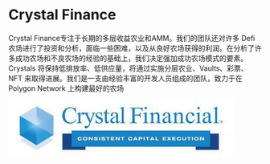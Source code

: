 # Crystal Finance

Crystal Finance专注于长期的多层收益农业和AMM。我们的团队还对许多 Defi 农场进行了投资和分析，面临一些困难，以及从良好农场获得的利润。在分析了许多成功农场和不良农场的经验的基础上，我们决定强加成功农场模式的要素。 Crystals 将保持低排放率、低供应量，将通过实施分层农业、Vaults、彩票、NFT 来取得进展。我们是一支由经验丰富的开发人员组成的团队，致力于在 Polygon Network 上构建最好的农场

![download](download.jpg)

